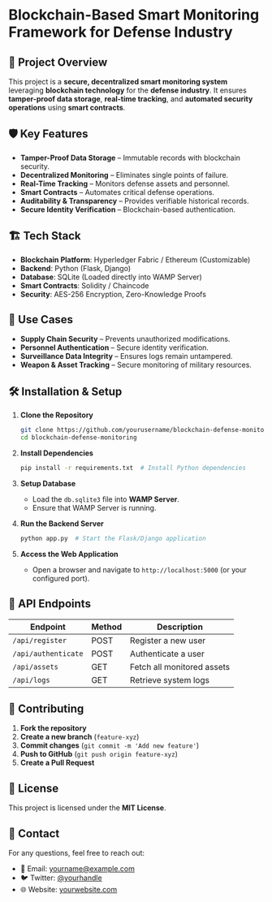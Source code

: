 # Blockchain-Based Smart Monitoring Framework for Defense Industry

## 🚀 Project Overview
This project is a **secure, decentralized smart monitoring system** leveraging **blockchain technology** for the **defense industry**. It ensures **tamper-proof data storage**, **real-time tracking**, and **automated security operations** using **smart contracts**.

## 🛡️ Key Features
- **Tamper-Proof Data Storage** – Immutable records with blockchain security.
- **Decentralized Monitoring** – Eliminates single points of failure.
- **Real-Time Tracking** – Monitors defense assets and personnel.
- **Smart Contracts** – Automates critical defense operations.
- **Auditability & Transparency** – Provides verifiable historical records.
- **Secure Identity Verification** – Blockchain-based authentication.

## 🏗️ Tech Stack
- **Blockchain Platform**: Hyperledger Fabric / Ethereum (Customizable)
- **Backend**: Python (Flask, Django)
- **Database**: SQLite (Loaded directly into WAMP Server)
- **Smart Contracts**: Solidity / Chaincode
- **Security**: AES-256 Encryption, Zero-Knowledge Proofs

## 📜 Use Cases
- **Supply Chain Security** – Prevents unauthorized modifications.
- **Personnel Authentication** – Secure identity verification.
- **Surveillance Data Integrity** – Ensures logs remain untampered.
- **Weapon & Asset Tracking** – Secure monitoring of military resources.

## 🛠️ Installation & Setup
1. **Clone the Repository**
   ```bash
   git clone https://github.com/yourusername/blockchain-defense-monitoring.git
   cd blockchain-defense-monitoring
   ```

2. **Install Dependencies**
   ```bash
   pip install -r requirements.txt  # Install Python dependencies
   ```

3. **Setup Database**
   - Load the `db.sqlite3` file into **WAMP Server**.
   - Ensure that WAMP Server is running.

4. **Run the Backend Server**
   ```bash
   python app.py  # Start the Flask/Django application
   ```

5. **Access the Web Application**
   - Open a browser and navigate to `http://localhost:5000` (or your configured port).

## 📌 API Endpoints
| Endpoint | Method | Description |
|----------|--------|-------------|
| `/api/register` | POST | Register a new user |
| `/api/authenticate` | POST | Authenticate a user |
| `/api/assets` | GET | Fetch all monitored assets |
| `/api/logs` | GET | Retrieve system logs |

## 🤝 Contributing
1. **Fork the repository**
2. **Create a new branch** (`feature-xyz`)
3. **Commit changes** (`git commit -m 'Add new feature'`)
4. **Push to GitHub** (`git push origin feature-xyz`)
5. **Create a Pull Request**

## 📝 License
This project is licensed under the **MIT License**.

## 📧 Contact
For any questions, feel free to reach out:
- 📩 Email: yourname@example.com
- 🐦 Twitter: [@yourhandle](https://twitter.com/yourhandle)
- 🌐 Website: [yourwebsite.com](https://yourwebsite.com)
